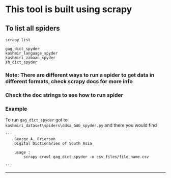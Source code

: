 # This tool is built using scrapy

## To list all spiders

`scrapy list`

```
gag_dict_spyder
kashmir_language_spyder
kashmiri_zabaan_spyder
sh_dict_spyder
```

### Note: There are different ways to run a spider to get data in different formats, check scrapy docs for more info

### Check the doc strings to see how to run spider

### Example

  To run `gag_dict_spyder` got to `kashmiri_dataset\spiders\ddsa_GAG_spyder.py` and there you would find
```
'''
    George A. Grierson
    Digital Dictionaries of South Asia
    
    usage :
        scrapy crawl gag_dict_spyder -o csv_files/file_name.csv
        
'''
```

---

